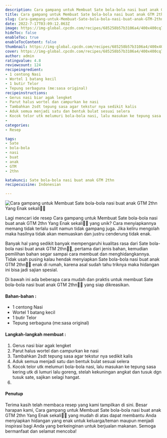 ```yaml
---
description: Cara gampang untuk Membuat Sate bola-bola nasi buat anak GTM 2thn Yang Enak sekali"
title: Cara gampang untuk Membuat Sate bola-bola nasi buat anak GTM 2thn Yang Enak sekali
slug: Cara-gampang-untuk-Membuat-Sate-bola-bola-nasi-buat-anak-GTM-2thn-Yang-Enak-sekali
date: 2022-7-17T03:09:12.063Z
image: https://img-global.cpcdn.com/recipes/685258b57b3106a4/400x400cq70/photo.jpg
hideToc: false
enableToc: true
enableTocContent: false
thumbnail: https://img-global.cpcdn.com/recipes/685258b57b3106a4/400x400cq70/photo.jpg
cover: https://img-global.cpcdn.com/recipes/685258b57b3106a4/400x400cq70/photo.jpg
author: admin
ratingvalue: 4.8
reviewcount: 124
recipeingredient:
- 1 centong Nasi
- Wortel 1 batang kecil
- 1 butir Telor
- Tepung serbaguna (me:sasa original)
recipeinstructions:
- Gerus nasi biar agak lengket
- Parut halus wortel dan campurkan ke nasi
- Tambahkan 2sdt tepung sasa agar tekstur nya sedikit kalis
- Aduk semua menjadi satu dan bentuk bulat sesuai selera
- Kocok telor utk melumuri bola-bola nasi, lalu masukan ke tepung sasa kering utk di lumuri lalu goreng, stelah kekuningan angkat dan tusuk dgn tusuk sate, sajikan selagi hangat.
- 
categories:
- Resep

tags:
- Sate
- bola-bola
- nasi
- buat
- anak
- GTM
- 2thn

katakunci: Sate bola-bola nasi buat anak GTM 2thn
recipecuisine: Indonesian

---
```


![Cara gampang untuk Membuat Sate bola-bola nasi buat anak GTM 2thn Yang Enak sekali👩‍🍳](https://img-global.cpcdn.com/recipes/685258b57b3106a4/400x400cq70/photo.jpg)

Lagi mencari ide resep Cara gampang untuk Membuat Sate bola-bola nasi buat anak GTM 2thn Yang Enak sekali👩‍🍳 yang unik? Cara menyiapkannya memang tidak terlalu sulit namun tidak gampang juga. Jika keliru mengolah maka hasilnya tidak akan memuaskan dan justru cenderung tidak enak.

Banyak hal yang sedikit banyak mempengaruhi kualitas rasa dari Sate bola-bola nasi buat anak GTM 2thn👩‍🍳, pertama dari jenis bahan, kemudian pemilihan bahan segar sampai cara membuat dan menghidangkannya. Tidak usah pusing kalau hendak menyiapkan Sate bola-bola nasi buat anak GTM 2thn👩‍🍳 enak di rumah, karena asal sudah tahu triknya maka hidangan ini bisa jadi sajian spesial.

Di bawah ini ada beberapa cara mudah dan praktis untuk membuat Sate bola-bola nasi buat anak GTM 2thn👩‍🍳 yang siap dikreasikan.

<!--inarticleads1-->

#### Bahan-bahan :

- 1 centong Nasi
- Wortel 1 batang kecil
- 1 butir Telor
- Tepung serbaguna (me:sasa original)

<!--inarticleads2-->

#### Langkah-langkah membuat :

1. Gerus nasi biar agak lengket
1. Parut halus wortel dan campurkan ke nasi
1. Tambahkan 2sdt tepung sasa agar tekstur nya sedikit kalis
1. Aduk semua menjadi satu dan bentuk bulat sesuai selera
1. Kocok telor utk melumuri bola-bola nasi, lalu masukan ke tepung sasa kering utk di lumuri lalu goreng, stelah kekuningan angkat dan tusuk dgn tusuk sate, sajikan selagi hangat.
1. 

#### Penutup

Terima kasih telah membaca resep yang kami tampilkan di sini. Besar harapan kami, Cara gampang untuk Membuat Sate bola-bola nasi buat anak GTM 2thn Yang Enak sekali👩‍🍳 yang mudah di atas dapat membantu Anda menyiapkan hidangan yang enak untuk keluarga/teman maupun menjadi inspirasi bagi Anda yang berkeinginan untuk berjualan makanan. Semoga bermanfaat dan selamat mencoba!